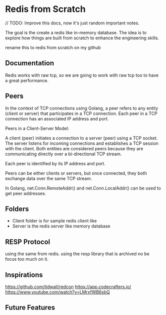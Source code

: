 # Redis from Scratch

// TODO: Improve this docs, now it's just random important notes.

The goal is the create a redis like in-memory database. The idea is to explore how things are built from scratch to enhance the engineering skills.


rename this to redis from scratch on my github

## Documentation

Redis works with raw tcp, so we are going to work with raw tcp too to have a great performance.

## Peers

In the context of TCP connections using Golang, a peer refers to any entity (client or server) that participates in a TCP connection. Each peer in a TCP connection has an associated IP address and port.

Peers in a Client-Server Model:

A client (peer) initiates a connection to a server (peer) using a TCP socket.
The server listens for incoming connections and establishes a TCP session with the client.
Both entities are considered peers because they are communicating directly over a bi-directional TCP stream.

Each peer is identified by its IP address and port.

Peers can be either clients or servers, but once connected, they both exchange data over the same TCP stream.

In Golang, net.Conn.RemoteAddr() and net.Conn.LocalAddr() can be used to get peer addresses.

## Folders
- Client folder is for sample redis client like
- Server is the redis server like memory database


## RESP Protocol

using the same from redis. using the resp library that is archived no be focus too much on it.


## Inspirations
https://github.com/tidwall/redcon
https://app.codecrafters.io/
https://www.youtube.com/watch?v=LMrxfWB6sbQ


## Future Features
